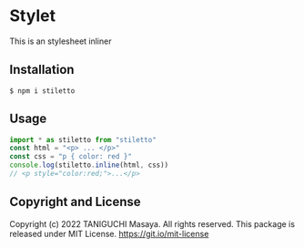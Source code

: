 # Stylet

This is an stylesheet inliner

## Installation

```
$ npm i stiletto

```

## Usage

```javascript
import * as stiletto from "stiletto"
const html = "<p> ... </p>"
const css = "p { color: red }"
console.log(stiletto.inline(html, css))
// <p style="color:red;">...</p>
```

## Copyright and License

Copyright (c) 2022 TANIGUCHI Masaya. All rights reserved.
This package is released under MIT License. https://git.io/mit-license
